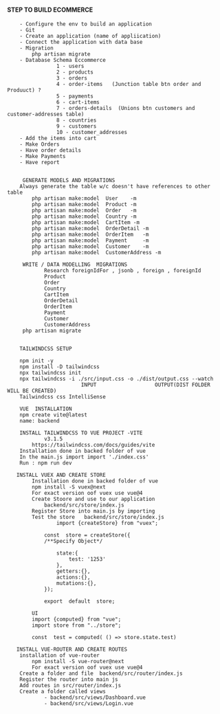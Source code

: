 #### STEP TO BUILD ECOMMERCE 

        - Configure the env to build an application
        - Git 
        - Create an application (name of appliication)
        - Connect the application with data base
        - Migration 
            php artisan migrate
        - Database Schema Eccommerce
                    1 - users
                    2 - products
                    3 - orders
                    4 - order-items   (Junction table btn order and Produuct) ?
                    5 - payments
                    6 - cart-items
                    7 - orders-details  (Unions btn customers and customer-addresses table)
                    8 - countries
                    9 - customers
                    10 - customer_addresses
        - Add the items into cart
        - Make Orders
        - Have order details
        - Make Payments
        - Have report


         GENERATE MODELS AND MIGRATIONS
        Always generate the table w/c doesn't have references to other table
            php artisan make:model  User    -m
            php artisan make:model  Product -m
            php artisan make:model  Order   -m
            php artisan make:model  Country -m
            php artisan make:model  CartItem -m
            php artisan make:model  OrderDetail -m
            php artisan make:model  OrderItem   -m
            php artisan make:model  Payment     -m
            php artisan make:model  Customer    -m
            php artisan make:model  CustomerAddress -m

         WRITE / DATA MODELLING  MIGRATIONS
                Research foreignIdFor , jsonb , foreign , foreignId
                Product
                Order
                Country
                CartItem 
                OrderDetail
                OrderItem
                Payment
                Customer
                CustomerAddress
         php artisan migrate


        TAILWINDCSS SETUP
        
        npm init -y
        npm install -D tailwindcss
        npx tailwindcss init
        npx tailwindcss -i ./src/input.css -o ./dist/output.css --watch
                            INPUT                   OUTPUT(DIST FOLDER WILL BE CREATED)
        Tailwindcss css IntelliSense

        VUE  INSTALLATION
        npm create vite@latest   
        name: backend
        
        INSTALL TAILWINDCSS TO VUE PROJECT -VITE
                v3.1.5
            https://tailwindcss.com/docs/guides/vite
        Installation done in backed folder of vue
        In the main.js import import './index.css'
        Run : npm run dev
        
       INSTALL VUEX AND CREATE STORE
            Installation done in backed folder of vue
            npm install -S vuex@next
            For exact version oof vuex use vue@4
            Create Stoore and use to our application
                backend/src/store/index.js
            Register Store into main.js by importing
            Test the store   backend/src/store/index.js
                    import {createStore} from "vuex";

                const  store = createStore({
                /**Specify Object*/
                
                    state:{
                        test: '1253'
                    },
                    getters:{},
                    actions:{},
                    mutations:{},
                });
                
                export  default  store;

            UI 
            import {computed} from "vue";
            import store from "../store";
            
            const  test = computed( () => store.state.test)

       INSTALL VUE-ROUTER AND CREATE ROUTES
        installation of vue-router
            npm install -S vue-router@next   
            For exact version oof vuex use vue@4
        Create a folder and file  backend/src/router/index.js 
        Register the router into main js
        Add routes in src/router/index.js 
        Create a folder called views
                - backend/src/views/Dashboard.vue
                - backend/src/views/Login.vue
                            
            
        
        

























            



























